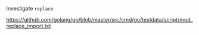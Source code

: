 Investigate `replace`

https://github.com/golang/go/blob/master/src/cmd/go/testdata/script/mod_replace_import.txt
